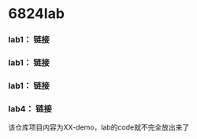 # 6824lab

### lab1： 链接

### lab1： 链接

### lab1： 链接

### lab4： 链接

该仓库项目内容为XX-demo，lab的code就不完全放出来了
